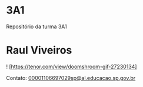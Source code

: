 # 3A1

Repositório da turma 3A1

# Raul Viveiros

! [https://tenor.com/view/doomshroom-gif-27230134]

Contato:
00001106697029sp@al.educacao.sp.gov.br
